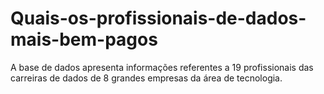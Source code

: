 # Quais-os-profissionais-de-dados-mais-bem-pagos
A base de dados apresenta informações referentes a 19 profissionais das carreiras de dados de 8 grandes empresas da área de tecnologia.

